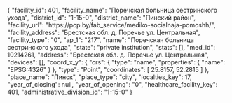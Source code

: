 {
    "facility_id": 401,
    "facility_name": "Поречская больница сестринского ухода",
    "district_id": "1-15-0",
    "district_name": "Пинский район",
    "facility_url": "https:\/\/pcp.by\/fab_service\/mediko-socialnaja-pomoshh\/",
    "facility_address": "Брестская обл. д. Поречье ул. Центральная",
    "facility_type": "0",
    "ap_1": "217",
    "name": "Поречская больница сестринского ухода",
    "state": "private institution",
    "stats": [],
    "med_id": 10214261,
    "address": "Брестская обл. д. Поречье ул. Центральная",
    "devices": [],
    "coord_x_y": {
        "crs": {
            "type": "name",
            "properties": {
                "name": "EPSG:4326"
            }
        },
        "type": "Point",
        "coordinates": [
            25.8157,
            52.2815
        ]
    },
    "place_name": "Пинск",
    "place_type": "city",
    "localties_key": 17,
    "year_of_closing": null,
    "year_of_opening": "0",
    "healthcare_facility_key": 401,
    "administrative_division_id": "1-15-0"
}